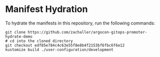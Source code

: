 # Manifest Hydration

To hydrate the manifests in this repository, run the following commands:

```shell
git clone https://github.com/zachaller/argocon-gitops-promoter-hydrate-demo
# cd into the cloned directory
git checkout edf85e784c4c63e55f8e8b4f2153bf6fbc6f6e12
kustomize build ./user-configuration/development
```
